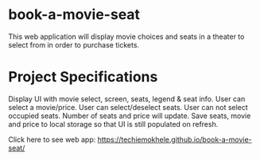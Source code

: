 # book-a-movie-seat
This web application will display movie choices and seats in a theater to select from in order to purchase tickets.

# Project Specifications
Display UI with movie select, screen, seats, legend & seat info.
User can select a movie/price.
User can select/deselect seats.
User can not select occupied seats.
Number of seats and price will update.
Save seats, movie and price to local storage so that UI is still populated on refresh.

Click here to see web app: https://techiemokhele.github.io/book-a-movie-seat/
